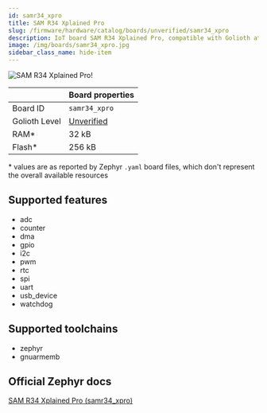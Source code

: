 ```yaml
---
id: samr34_xpro
title: SAM R34 Xplained Pro
slug: /firmware/hardware/catalog/boards/unverified/samr34_xpro
description: IoT board SAM R34 Xplained Pro, compatible with Golioth at unverified level.
image: /img/boards/samr34_xpro.jpg
sidebar_class_name: hide-item
---
```


[//]: # (This is an auto-generated file, do not edit! Changes to it will be lost upon re-generation)

![SAM R34 Xplained Pro!](/img/boards/samr34_xpro.jpg "SAM R34 Xplained Pro")

|                | Board properties     |
| -------------  | -------------------- |
| Board ID       | `samr34_xpro` |
| Golioth Level  | [Unverified](/firmware/hardware#unverified-boards) |
| RAM*           | 32 kB |
| Flash*         | 256 kB |

\* values are as reported by Zephyr `.yaml` board files, which don't represent the overall available resources



## Supported features

* adc
* counter
* dma
* gpio
* i2c
* pwm
* rtc
* spi
* uart
* usb_device
* watchdog

## Supported toolchains

* zephyr
* gnuarmemb

## Official Zephyr docs

[SAM R34 Xplained Pro (samr34_xpro)](https://docs.zephyrproject.org/latest/boards/atmel/sam0/samr34_xpro/doc/index.html)
